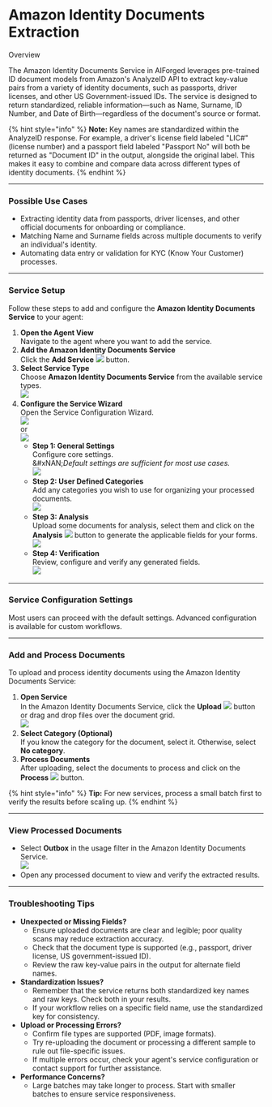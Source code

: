 # Amazon Identity Documents Extraction

Overview

The Amazon Identity Documents Service in AIForged leverages pre-trained ID document models from Amazon's AnalyzeID API to extract key-value pairs from a variety of identity documents, such as passports, driver licenses, and other US Government-issued IDs. The service is designed to return standardized, reliable information—such as Name, Surname, ID Number, and Date of Birth—regardless of the document's source or format.

{% hint style="info" %}
**Note:** Key names are standardized within the AnalyzeID response. For example, a driver's license field labeled "LIC#" (license number) and a passport field labeled "Passport No" will both be returned as "Document ID" in the output, alongside the original label. This makes it easy to combine and compare data across different types of identity documents.
{% endhint %}

***

### Possible Use Cases

* Extracting identity data from passports, driver licenses, and other official documents for onboarding or compliance.
* Matching Name and Surname fields across multiple documents to verify an individual's identity.
* Automating data entry or validation for KYC (Know Your Customer) processes.

***

### Service Setup

Follow these steps to add and configure the **Amazon Identity Documents Service** to your agent:

1. **Open the Agent View**\
   Navigate to the agent where you want to add the service.
2. **Add the Amazon Identity Documents Service**\
   Click the **Add Service** ![](<../../.gitbook/assets/image (42).png>) button.
3. **Select Service Type**\
   Choose **Amazon Identity Documents Service** from the available service types.\
   ![](<../../.gitbook/assets/image (43).png>)
4. **Configure the Service Wizard**\
   Open the Service Configuration Wizard.\
   ![](<../../.gitbook/assets/image (44).png>)\
   or\
   ![](<../../.gitbook/assets/image (45).png>)
   * **Step 1: General Settings**\
     Configure core settings.\
     &#xNAN;_&#x44;efault settings are sufficient for most use cases._\
     ![](<../../.gitbook/assets/image (46).png>)
   * **Step 2: User Defined Categories**\
     Add any categories you wish to use for organizing your processed documents.\
     ![](<../../.gitbook/assets/image (47).png>)
   * **Step 3: Analysis**\
     Upload some documents for analysis, select them and click on the **Analysis** ![](<../../.gitbook/assets/image (125).png>) button to generate the applicable fields for your forms.\
     ![](<../../.gitbook/assets/image (48).png>)
   * **Step 4: Verification**\
     Review, configure and verify any generated fields.\
     ![](<../../.gitbook/assets/image (49).png>)

***

### Service Configuration Settings

Most users can proceed with the default settings. Advanced configuration is available for custom workflows.

***

### Add and Process Documents

To upload and process identity documents using the Amazon Identity Documents Service:

1. **Open Service**\
   In the Amazon Identity Documents Service, click the **Upload** ![](<../../.gitbook/assets/image (37).png>) button or drag and drop files over the document grid.\
   ![](<../../.gitbook/assets/image (50).png>)
2. **Select Category (Optional)**\
   If you know the category for the document, select it. Otherwise, select **No category**.
3. **Process Documents**\
   After uploading, select the documents to process and click on the **Process** ![](<../../.gitbook/assets/image (13) (1).png>) button.

{% hint style="info" %}
**Tip:** For new services, process a small batch first to verify the results before scaling up.
{% endhint %}

***

### View Processed Documents

* Select **Outbox** in the usage filter in the Amazon Identity Documents Service.\
  ![](<../../.gitbook/assets/image (51).png>)
* Open any processed document to view and verify the extracted results.

***

### Troubleshooting Tips

* **Unexpected or Missing Fields?**
  * Ensure uploaded documents are clear and legible; poor quality scans may reduce extraction accuracy.
  * Check that the document type is supported (e.g., passport, driver license, US government-issued ID).
  * Review the raw key-value pairs in the output for alternate field names.
* **Standardization Issues?**
  * Remember that the service returns both standardized key names and raw keys. Check both in your results.
  * If your workflow relies on a specific field name, use the standardized key for consistency.
* **Upload or Processing Errors?**
  * Confirm file types are supported (PDF, image formats).
  * Try re-uploading the document or processing a different sample to rule out file-specific issues.
  * If multiple errors occur, check your agent's service configuration or contact support for further assistance.
* **Performance Concerns?**
  * Large batches may take longer to process. Start with smaller batches to ensure service responsiveness.

